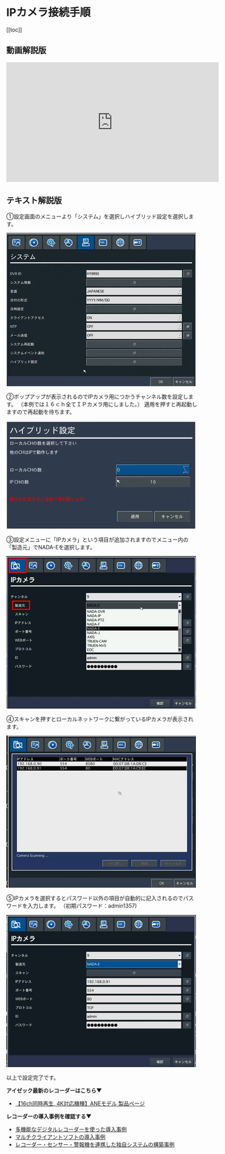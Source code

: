 # IPカメラ接続手順

[[toc]]

## 動画解説版

<iframe width="560" height="315" src="https://www.youtube.com/embed/5K6JlQWjaHg" title="YouTube video player" frameborder="0" allow="accelerometer; autoplay; clipboard-write; encrypted-media; gyroscope; picture-in-picture" allowfullscreen></iframe>

## テキスト解説版

①設定画面のメニューより「システム」を選択しハイブリッド設定を選択します。

![](./images/function-ip-camera/001.jpg)

②ポップアップが表示されるのでIPカメラ用につかうチャンネル数を設定します。
（本例では１６ｃｈ全てＩＰカメラ用にしました。）
適用を押すと再起動しますので再起動を待ちます。

![](./images/function-ip-camera/002.jpg)


③設定メニューに「IPカメラ」という項目が追加されますのでメニュー内の「製造元」でNADA-Eを選択します。

![](./images/function-ip-camera/003a.jpg)

④スキャンを押すとローカルネットワークに繋がっているIPカメラが表示されます。

![](./images/function-ip-camera/004.jpg)

⑤IPカメラを選択するとパスワード以外の項目が自動的に記入されるのでパスワードを入力します。
（初期パスワード：admin1357)

![](./images/function-ip-camera/005a.jpg)

以上で設定完了です。

**アイゼック最新のレコーダーはこちら▼**
- [【16ch同時再生, 4K対応機種】ANEモデル 製品ページ](https://isecj.jp/recorder/recorder-ane)

**レコーダーの導入事例を確認する▼**
- [多機能なデジタルレコーダーを使った導入事例](https://isecj.jp/case/security-enhancement)
- [マルチクライアントソフトの導入事例](https://isecj.jp/case/netcafe-camera)
- [レコーダー・センサー・警報機を連携した独自システムの構築事例](https://isecj.jp/case/system-design)


